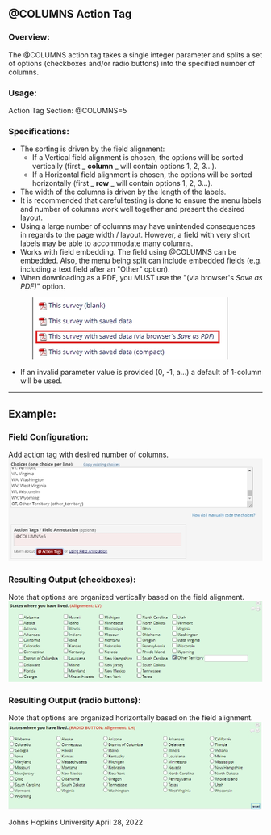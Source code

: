 ## @COLUMNS Action Tag

### Overview:

The @COLUMNS action tag takes a single integer parameter and splits a set of options (checkboxes and/or radio buttons) into the specified number of columns.

### Usage:

Action Tag Section: @COLUMNS=5

### Specifications:

- The sorting is driven by the field alignment:
  - If a Vertical field alignment is chosen, the options will be sorted vertically (first _ **column** _ will contain options 1, 2, 3…).
  - If a Horizontal field alignment is chosen, the options will be sorted horizontally (first _ **row** _ will contain options 1, 2, 3…).
- The width of the columns is driven by the length of the labels.
- It is recommended that careful testing is done to ensure the menu labels and number of columns work well together and present the desired layout.
- Using a large number of columns may have unintended consequences in regards to the page width / layout. However, a field with very short labels may be able to accommodate many columns.
- Works with field embedding. The field using @COLUMNS can be embedded. Also, the menu being split can include embedded fields (e.g. including a text field after an &quot;Other&quot; option).
- When downloading as a PDF, you MUST use the &quot;(via browser&#39;s _Save as PDF)_&quot; option.

&nbsp;&nbsp;&nbsp;&nbsp;&nbsp;&nbsp;&nbsp;&nbsp;&nbsp;&nbsp;&nbsp;&nbsp;![](images/image1.png "Print to PDF")

- If an invalid parameter value is provided (0, -1, a…) a default of 1-column will be used.

___

## Example:

### Field Configuration:
Add action tag with desired number of columns.
![](images/image2.png "Field Configuration")

### Resulting Output (checkboxes):
Note that options are organized vertically based on the field alignment.
![](images/image3.png "Checkboxes")

### Resulting Output (radio buttons):
Note that options are organized horizontally based on the field alignment.
![](images/image4.png "Radio Buttons")

Johns Hopkins University April 28, 2022
